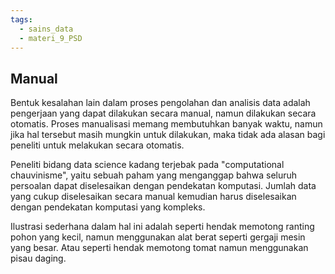 ```yaml
---
tags:
  - sains_data
  - materi_9_PSD
---
```

## Manual

Bentuk kesalahan lain dalam proses pengolahan dan analisis data adalah pengerjaan yang dapat dilakukan secara manual, namun dilakukan secara otomatis. Proses manualisasi memang membutuhkan banyak waktu, namun jika hal tersebut masih mungkin untuk dilakukan, maka tidak ada alasan bagi peneliti untuk melakukan secara otomatis.

Peneliti bidang data science kadang terjebak pada "computational chauvinisme", yaitu sebuah paham yang menganggap bahwa seluruh persoalan dapat diselesaikan dengan pendekatan komputasi. Jumlah data yang cukup diselesaikan secara manual kemudian harus diselesaikan dengan pendekatan komputasi yang kompleks.

Ilustrasi sederhana dalam hal ini adalah seperti hendak memotong ranting pohon yang kecil, namun menggunakan alat berat seperti gergaji mesin yang besar. Atau seperti hendak memotong tomat namun menggunakan pisau daging.

